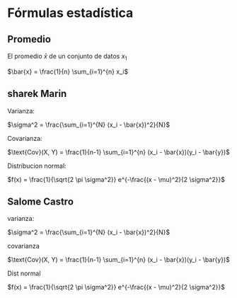 # Fórmulas estadística



## Promedio


El promedio $\bar{x}$ de un conjunto de datos $x_1$

$\bar{x} = \frac{1}{n} \sum_{i=1}^{n} x_i$


## sharek Marin

Varianza:

$\sigma^2 = \frac{\sum_{i=1}^{N} (x_i - \bar{x})^2}{N}$

Covarianza: 

$\text{Cov}(X, Y) = \frac{1}{n-1} \sum_{i=1}^{n} (x_i - \bar{x})(y_i - \bar{y})$

Distribucion normal:

$f(x) = \frac{1}{\sqrt{2 \pi \sigma^2}} e^{-\frac{(x - \mu)^2}{2 \sigma^2}}$


## Salome Castro

varianza:

$\sigma^2 = \frac{\sum_{i=1}^{N} (x_i - \bar{x})^2}{N}$

covarianza 

$\text{Cov}(X, Y) = \frac{1}{n-1} \sum_{i=1}^{n} (x_i - \bar{x})(y_i - \bar{y})$

Dist normal 

$f(x) = \frac{1}{\sqrt{2 \pi \sigma^2}} e^{-\frac{(x - \mu)^2}{2 \sigma^2}}$
